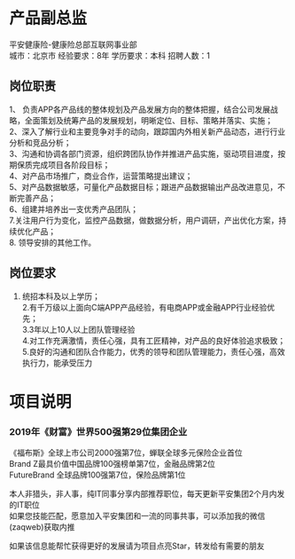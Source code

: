 # 产品副总监
平安健康险-健康险总部互联网事业部  
城市：北京市 经验要求：8年 学历要求：本科  招聘人数：1

## 岗位职责
1、 负责APP各产品线的整体规划及产品发展方向的整体把握，结合公司发展战略，全面策划及统筹产品的发展规划，明晰定位、目标、策略并落实、实施；    
2、深入了解行业和主要竞争对手的动向，跟踪国内外相关新产品动态，进行行业分析和竞品分析；   
3、沟通和协调各部门资源，组织跨团队协作并推进产品实施，驱动项目进度，按期保质完成项目各阶段目标；   
4、对产品市场推广，商业合作，运营策略提出建议；    
5、对产品数据敏感，可量化产品数据目标；跟进产品数据输出产品改进意见，不断完善产品；    
6、组建并培养出一支优秀产品团队；   
7.关注用户行为变化，监控产品数据，做数据分析，用户调研，产出优化方案，持续优化产品；   
8. 领导安排的其他工作。

## 岗位要求
1. 统招本科及以上学历；   
2.有千万级以上面向C端APP产品经验，有电商APP或金融APP行业经验优先；   
3.3年以上10人以上团队管理经验   
4.对工作充满激情，责任心强，具有工匠精神，对产品的良好体验追求极致； 5.良好的沟通和团队合作能力，优秀的领导和团队管理能力，责任心强，高效执行力，能承受压力

# 项目说明

### 2019年《财富》世界500强第29位集团企业
《福布斯》全球上市公司2000强第7位，蝉联全球多元保险企业首位  
Brand Z最具价值中国品牌100强榜单第7位，金融品牌第2位  
FutureBrand 全球品牌100强第7位，保险品牌第1位

本人非猎头，非人事，纯IT同事分享内部推荐职位，每天更新平安集团2个月内发的IT职位  
如果您技能匹配，愿意加入平安集团和一流的同事共事，可以添加我的微信(zaqweb)获取内推 

如果该信息能帮忙获得更好的发展请为项目点亮Star，转发给有需要的朋友




